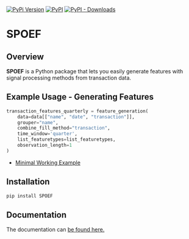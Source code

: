 [![PyPi Version](https://img.shields.io/pypi/pyversions/SPOEF)](#)
[![PyPI](https://img.shields.io/pypi/v/SPOEF)](#)
[![PyPI - Downloads](https://img.shields.io/pypi/dm/SPOEF)](#)


# SPOEF

## Overview

**SPOEF** is a Python package that lets you easily generate features with signal processing methods from transaction data.

## Example Usage - Generating Features

```python
transaction_features_quarterly = feature_generation(
    data=data[["name", "date", "transaction"]],
    grouper="name",
    combine_fill_method="transaction",
    time_window='quarter',
    list_featuretypes=list_featuretypes,
    observation_length=1
)
```

- [Minimal Working Example](https://janbargeman.github.io/spoef/tutorials/minimal_working_example.html)

## Installation

```bash
pip install SPOEF
```

## Documentation

The documentation can [be found here.](https://janbargeman.github.io/SPOEF/)
